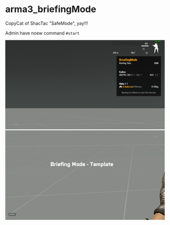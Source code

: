 # arma3_briefingMode
CopyCat of ShacTac "SafeMode", yay!!! 

Admin have noew command 
` #start `

![image info](./images/demo_1.jpg)
![image info](./images/demo_2.jpg)